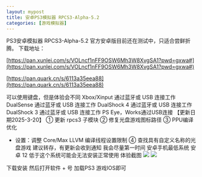 ```yaml
---
layout: mypost
title: 安卓PS3模拟器 RPCS3-Alpha-5.2
categories: [游戏模拟器]
---
```


PS3安卓模拟器 RPCS3-Alpha-5.2
官方安卓版目前还在测试中，只适合尝鲜折腾。
下载地址：

[https://pan.xunlei.com/s/VOLncf1nFF9OSW6Mh3W8XvgSA1?pwd=gxwa#](https://pan.xunlei.com/s/VOLncf1nFF9OSW6Mh3W8XvgSA1?pwd=gxwa#)

[https://pan.quark.cn/s/6113a35eea88](https://pan.quark.cn/s/6113a35eea88)

可以使用键盘，但是体验会不同
Xbox/Xinput
通过蓝牙或 USB 连接工作
DualSense
通过蓝牙或 USB 连接工作
DualShock 4
通过蓝牙或 USB 连接工作
DualShock 3
通过蓝牙或 USB 连接工作
PS Eye，Works通过USB连接
【更新日期2025-3-20】
① 更新 rpcs3 子模块
② 修复光盘游戏图标路径
③ PPU编译优化
- 设置：调整 Core/Max LLVM 编译线程设置限制
④ 查找具有自定义名称的光盘游戏
建议转存，有更新会收到通知 我会尽量第一时间
安卓手机最低系统 安卓 12
低于这个系统可能会无法安装正常使用
体验截图
![](https://gcore.jsdelivr.net/gh/jikcc/jikcc.github.io/IMG/20250320232037697.png)
![](https://gcore.jsdelivr.net/gh/jikcc/jikcc.github.io/IMG/20250320232037673.png)

 下载安装 然后打开软件 + 号 加载PS3 游戏IOS即可

